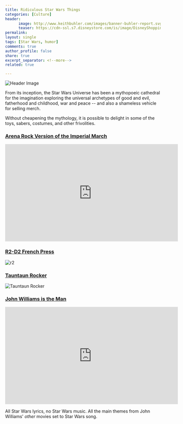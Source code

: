 ```yaml
---
title: Ridiculous Star Wars Things
categories: [Culture]
header:
      image: http://www.keithbuhler.com/images/banner-buhler-report.svg
      teaser: https://cdn-ssl.s7.disneystore.com/is/image/DisneyShopping/fwb_rogue-one_20170117?$yetifwb$
permalink: 
layout: single
tags: [Star Wars, humor]
comments: true
author_profile: false
share: true
excerpt_separator: <!--more-->
related: true

---
```


![Header Image](https://cdn-ssl.s7.disneystore.com/is/image/DisneyShopping/fwb_rogue-one_20170117?$yetifwb$)

From its inception, the Star Wars Universe has been a mythopoeic cathedral for the imagination exploring the universal archetypes of good and evil, fatherhood and childhood, war and peace  -- and also a shameless vehicle for selling merch. 

Without cheapening the mythology, it is possible to delight in some of the toys, sabers, costumes, and other frivolities.  

<!--more-->

### [Arena Rock Version of the Imperial March](https://www.youtube.com/embed/nohQReM7BpI)

<iframe width="560" height="315" src="https://www.youtube.com/embed/nohQReM7BpI" frameborder="0" allowfullscreen></iframe>


### [R2-D2 French Press](http://www.thinkgeek.com/product/itns/)

![r2](http://www.thinkgeek.com/images/products/frontsquare/itns_r2-d2_coffee_press.jpg)

### [Tauntaun Rocker](https://www.sideshowtoy.com/blog/4-home-made-star-wars-vehicles-that-rock-literally)

![Tauntaun Rocker](https://www.sideshowtoy.com/wp-content/uploads/2015/08/tauntaun-rocking-horse.jpg)


### [John Williams is the Man](https://www.youtube.com/watch?v=PGYAPr6UKhs) 

<iframe width="560" height="315" src="https://www.youtube.com/embed/PGYAPr6UKhs" frameborder="0" allowfullscreen></iframe>

All Star Wars lyrics, no Star Wars music. All the main themes from John Williams' *other* movies set to Star Wars song. 